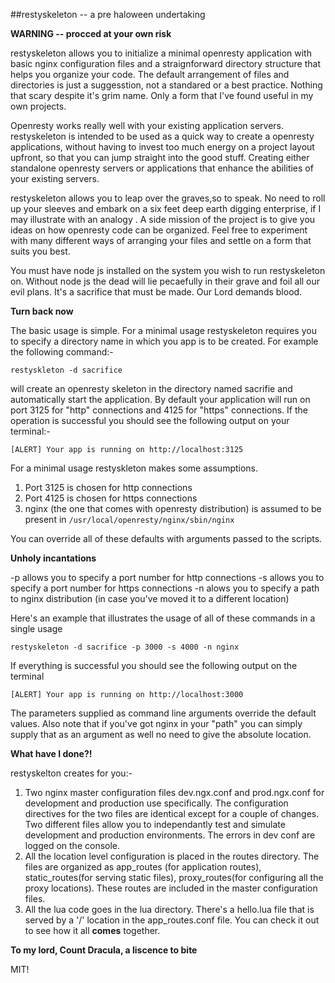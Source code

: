 ##restyskeleton -- a pre haloween undertaking 

**WARNING -- procced at your own risk**

restyskeleton allows you to initialize a minimal openresty application with basic nginx configuration files and a straignforward directory structure that helps you organize your code. The default arrangement of files and directories is just a suggesstion, not a standared or a best practice. Nothing that scary despite it's grim name. Only a form that I've found useful in my own projects.

Openresty works really well with your existing application servers. restyskeleton is intended to be used as a quick way to create a openresty applications, without having to invest too much energy on a project layout upfront, so that you can jump straight into the good stuff. Creating either standalone openresty servers or applications that enhance the abilities of your existing servers.

restyskeleton allows you to leap over the graves,so to speak. No need to roll up your sleeves and embark on a six feet deep earth digging enterprise, if I may illustrate with an analogy . A side mission of the project is to give you ideas on how openresty code can be organized. Feel free to experiment with many different ways of arranging your files and settle on a form that suits you best. 

You must have node js installed on the system you wish to run restyskeleton on. Without node js the dead will lie pecaefully in their grave and foil all our evil plans. It's a sacrifice that must be made. Our Lord demands blood.  

**Turn back now**

The basic usage is simple. For a minimal usage restyskeleton requires you to specify a directory name in which you app is to be created. For example the following command:- 

```
restyskleton -d sacrifice

```
will create an openresty skeleton in the directory named sacrifie and automatically start the application. By default your application will run on port 3125 for "http" connections and 4125 for "https" connections. If the operation is successful you should see the following output on your terminal:-

```
[ALERT] Your app is running on http://localhost:3125

```

For a minimal usage restyskleton makes some assumptions.

1. Port 3125 is chosen for http connections
2. Port 4125 is chosen for https connections
3. nginx (the one that comes with openresty distribution) is assumed to be present in
`/usr/local/openresty/nginx/sbin/nginx`

You can override all of these defaults with arguments passed to the scripts. 


**Unholy incantations**

-p allows you to specify a port number for http connections
-s allows you to specify a port number for https connections
-n alows you to specify a path to nginx distribution (in case you've moved it to a different location)

Here's an example that illustrates the usage of all of these commands in a single usage

```
restyskeleton -d sacrifice -p 3000 -s 4000 -n nginx

```
If everything is successful you should see the following output on the terminal

```
[ALERT] Your app is running on http://localhost:3000

```
The parameters supplied as command line arguments override the default values. Also note that if you've got nginx in your "path" you can simply supply that as an argument as well no need to give the absolute location.  

**What have I done?!**

restyskelton creates for you:-

1. Two nginx master configuration files dev.ngx.conf and prod.ngx.conf for development and production use specifically. The configuration directives for the two files are identical except for a couple of changes. Two different files allow you to independantly test and simulate development and production environments. The errors in dev conf are logged on the console.
2. All the location level configuration is placed in the routes directory. The files are organized as  app_routes (for application routes), static_routes(for serving static files), proxy_routes(for configuring all the proxy locations). These routes are included in the master configuration files. 
3. All the lua code goes in the lua directory. There's a hello.lua file that is served by a '/' location in the app_routes.conf file. You can check it out to see how it all **comes** together.  

**To my lord, Count Dracula, a liscence to bite**

MIT!
